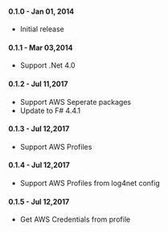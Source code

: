 #### 0.1.0 - Jan 01, 2014
* Initial release

#### 0.1.1 - Mar 03,2014
* Support .Net 4.0

#### 0.1.2 - Jul 11,2017
* Support AWS Seperate packages
* Update to F# 4.4.1

#### 0.1.3 - Jul 12,2017

* Support AWS Profiles

#### 0.1.4 - Jul 12,2017

* Support AWS Profiles from log4net config

#### 0.1.5 - Jul 12,2017

* Get AWS Credentials from profile
